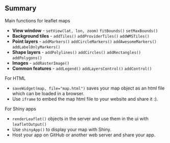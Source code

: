 ---
---

## Summary

Main functions for leaflet maps

* **View window** - `setView(lat, lon, zoom)` `fitBounds()` `setMaxBounds()`
* **Background tiles** - `addTiles()` `addProviderTiles()` `addWMSTiles()`
* **Point layers** - `addMarkers()` `addCircleMarkers()` `addAwesomeMarkers()` `addLabelOnlyMarkers()`
* **Shape layers** - `addPolylines()` `addCircles()` `addRectangles()` `addPolygons()`
* **Images** - `addRasterImage()`
* **Common features** - `addLegend()` `addLayersControl()` `addControl()`

For HTML

* `saveWidget(map, file="map.html")` saves your map object as an html file which can be loaded in a browser. 
* Use `iframe` to embed the map html file to your website and share it :). 

For Shiny apps

* `renderLeaflet()` objects in the server and use them in the ui with `leafletOutput()`
* Use `shinyApp()` to display your map with Shiny.  
* Host your app on GitHub or another web server and share your app. 

